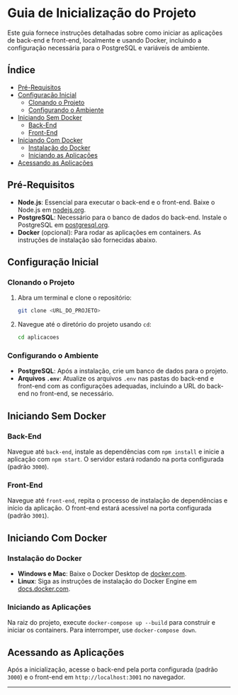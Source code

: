 
# Guia de Inicialização do Projeto

Este guia fornece instruções detalhadas sobre como iniciar as aplicações de back-end e front-end, localmente e usando Docker, incluindo a configuração necessária para o PostgreSQL e variáveis de ambiente.

## Índice

- [Pré-Requisitos](#pré-requisitos)
- [Configuração Inicial](#configuração-inicial)
  - [Clonando o Projeto](#clonando-o-projeto)
  - [Configurando o Ambiente](#configurando-o-ambiente)
- [Iniciando Sem Docker](#iniciando-sem-docker)
  - [Back-End](#back-end)
  - [Front-End](#front-end)
- [Iniciando Com Docker](#iniciando-com-docker)
  - [Instalação do Docker](#instalação-do-docker)
  - [Iniciando as Aplicações](#iniciando-as-aplicações)
- [Acessando as Aplicações](#acessando-as-aplicações)

## Pré-Requisitos

- **Node.js**: Essencial para executar o back-end e o front-end. Baixe o Node.js em [nodejs.org](https://nodejs.org/).
- **PostgreSQL**: Necessário para o banco de dados do back-end. Instale o PostgreSQL em [postgresql.org](https://www.postgresql.org/download/).
- **Docker** (opcional): Para rodar as aplicações em containers. As instruções de instalação são fornecidas abaixo.

## Configuração Inicial

### Clonando o Projeto

1. Abra um terminal e clone o repositório:
   ```bash
   git clone <URL_DO_PROJETO>
   ```
2. Navegue até o diretório do projeto usando `cd`:
   ```bash
   cd aplicacoes
   ```

### Configurando o Ambiente

- **PostgreSQL**: Após a instalação, crie um banco de dados para o projeto.
- **Arquivos `.env`**: Atualize os arquivos `.env` nas pastas do back-end e front-end com as configurações adequadas, incluindo a URL do back-end no front-end, se necessário.

## Iniciando Sem Docker

### Back-End

Navegue até `back-end`, instale as dependências com `npm install` e inicie a aplicação com `npm start`. O servidor estará rodando na porta configurada (padrão `3000`).

### Front-End

Navegue até `front-end`, repita o processo de instalação de dependências e início da aplicação. O front-end estará acessível na porta configurada (padrão `3001`).

## Iniciando Com Docker

### Instalação do Docker

- **Windows e Mac**: Baixe o Docker Desktop de [docker.com](https://www.docker.com/products/docker-desktop).
- **Linux**: Siga as instruções de instalação do Docker Engine em [docs.docker.com](https://docs.docker.com/engine/install/).

### Iniciando as Aplicações

Na raiz do projeto, execute `docker-compose up --build` para construir e iniciar os containers. Para interromper, use `docker-compose down`.

## Acessando as Aplicações

Após a inicialização, acesse o back-end pela porta configurada (padrão `3000`) e o front-end em `http://localhost:3001` no navegador.

---